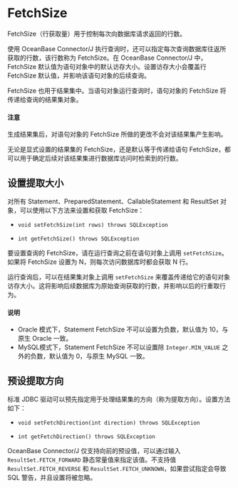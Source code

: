 # FetchSize 

FetchSize（行获取量）用于控制每次向数据库请求返回的行数。

使用 OceanBase Connector/J 执行查询时，还可以指定每次查询数据库往返所获取的行数，该行数称为 FetchSize。在 OceanBase Connector/J 中，FetchSize 默认值为语句对象中的默认访存大小。设置访存大小会覆盖行 FetchSize 默认值，并影响该语句对象的后续查询。

FetchSize 也用于结果集中。当语句对象运行查询时，语句对象的 FetchSize 将传递给查询的结果集对象。

<main id="notice" type='notice'>
    <h4>注意</h4>
    <p>生成结果集后，对语句对象的 FetchSize 所做的更改不会对该结果集产生影响。</p>
</main>



无论是显式设置的结果集的 FetchSize，还是默认等于传递给语句 FetchSize，都可以用于确定后续对该结果集进行数据库访问时检索到的行数。

## 设置提取大小 

对所有 Statement、PreparedStatement、CallableStatement 和 ResultSet 对象，可以使用以下方法来设置和获取 FetchSize：

* `void setFetchSize(int rows) throws SQLException`
 
* `int getFetchSize() throws SQLException`




要设置查询的 FetchSize，请在运行查询之前在语句对象上调用 `setFetchSize`。如果将 FetchSize 设置为 N，则每次访问数据库时都会获取 N 行。

运行查询后，可以在结果集对象上调用 `setFetchSize` 来覆盖传递给它的语句对象访存大小。这将影响后续数据库为原始查询获取的行数，并影响以后的行重取行为。

  <main id="notice" type='explain'>
    <h4>说明</h4>
    <ul>
    <li>Oracle 模式下，Statement FetchSize 不可以设置为负数，默认值为 10，与原生 Oracle 一致。</li>
    <li>MySQL模式下，Statement FetchSize 不可以设置除 <code>Integer.MIN_VALUE</code> 之外的负数，默认值为 0，与原生 MySQL 一致。</li>
    </ul>
  </main>



## 预设提取方向 

标准 JDBC 驱动可以预先指定用于处理结果集的方向（称为提取方向）。设置方法如下：

* `void setFetchDirection(int direction) throws SQLException` 

* `int getFetchDirection() throws SQLException`


OceanBase Connector/J 仅支持向前的预设值，可以通过输入 `ResultSet.FETCH_FORWARD` 静态常量值来指定该值。不支持值 `ResultSet.FETCH_REVERSE` 和 `ResultSet.FETCH_UNKNOWN`，如果尝试指定会导致 SQL 警告，并且设置将被忽略。
